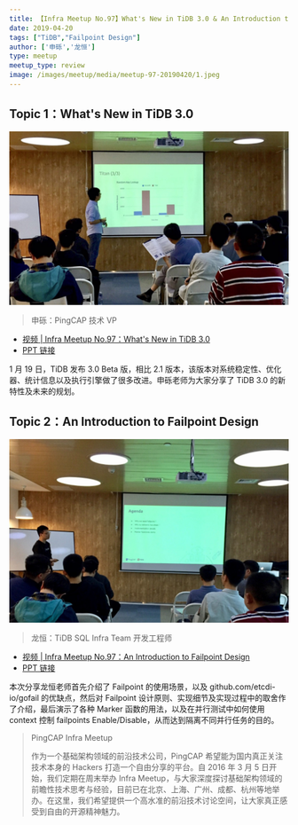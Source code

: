 ```yaml
---
title: 【Infra Meetup No.97】What's New in TiDB 3.0 & An Introduction to Failpoint Design
date: 2019-04-20
tags: ["TiDB","Failpoint Design"]
author: ['申砾','龙恒']
type: meetup
meetup_type: review
image: /images/meetup/media/meetup-97-20190420/1.jpeg
---
```


## Topic 1：What's New in TiDB 3.0 

![](media/meetup-97-20190420/1.jpeg)

> 申砾：PingCAP 技术 VP

+ [视频 | Infra Meetup No.97：What's New in TiDB 3.0](https://www.bilibili.com/video/av50331748/?p=1)
+ [PPT 链接](https://eyun.baidu.com/s/3c3LWmPU)

1 月 19 日，TiDB 发布 3.0 Beta 版，相比 2.1 版本，该版本对系统稳定性、优化器、统计信息以及执行引擎做了很多改进。申砾老师为大家分享了 TiDB 3.0 的新特性及未来的规划。

## Topic 2：An Introduction to Failpoint Design

![](media/meetup-97-20190420/2.jpeg)

> 龙恒：TiDB SQL Infra Team 开发工程师

+ [视频 | Infra Meetup No.97：An Introduction to Failpoint Design](https://www.bilibili.com/video/av50331748/?p=2)
+ [PPT 链接](https://eyun.baidu.com/s/3c3LWmPU)

本次分享龙恒老师首先介绍了 Failpoint 的使用场景，以及 github.com/etcdi-io/gofail 的优缺点，然后对 Failpoint 设计原则、实现细节及实现过程中的取舍作了介绍，最后演示了各种 Marker 函数的用法，以及在并行测试中如何使用 context 控制 failpoints Enable/Disable，从而达到隔离不同并行任务的目的。

>PingCAP Infra Meetup
>
>作为一个基础架构领域的前沿技术公司，PingCAP 希望能为国内真正关注技术本身的 Hackers 打造一个自由分享的平台。自 2016 年 3 月 5 日开始，我们定期在周末举办 Infra Meetup，与大家深度探讨基础架构领域的前瞻性技术思考与经验，目前已在北京、上海、广州、成都、杭州等地举办。在这里，我们希望提供一个高水准的前沿技术讨论空间，让大家真正感受到自由的开源精神魅力。

